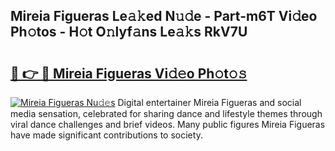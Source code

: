 ## Mireia Figueras Le𝚊𝚔ed N𝚞𝚍e - Part-m6T Vi𝚍eo Ph𝚘tos - H𝚘t O𝚗lyf𝚊ns Le𝚊𝚔s RkV7U

# <h2><a href="http://hf7m4dn.feru.top/?c=Mireia+Figueras">🔗 👉 🔴 Mireia Figueras Vi𝚍𝚎o Ph𝚘t𝚘𝚜</a></h2>

[![Mireia Figueras Nu𝚍𝚎s](https://i.imgur.com/0TWrTi3.gif)](http://hf7m4dn.feru.top/?c=Mireia+Figueras)
Digital entertainer Mireia Figueras and social media sensation, celebrated for sharing dance and lifestyle themes through viral dance challenges and brief videos. Many public figures Mireia Figueras have made significant contributions to society. 
